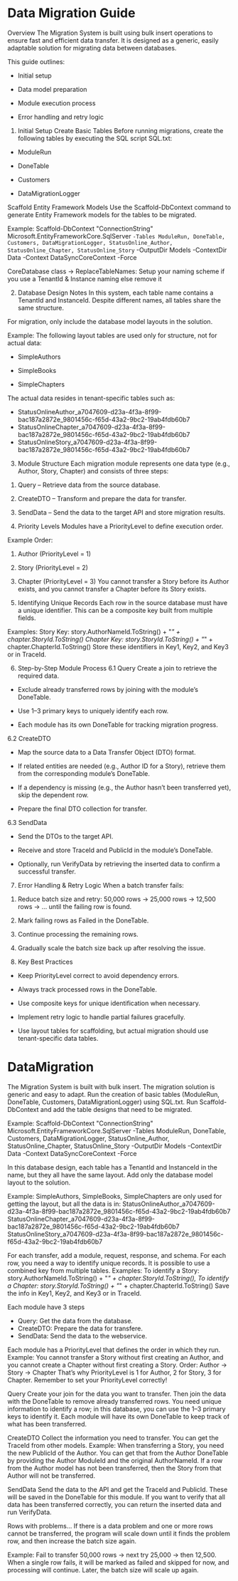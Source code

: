 # Data Migration Guide
Overview
The Migration System is built using bulk insert operations to ensure fast and efficient data transfer.
It is designed as a generic, easily adaptable solution for migrating data between databases.

This guide outlines:

- Initial setup

- Data model preparation

- Module execution process

- Error handling and retry logic

1. Initial Setup
Create Basic Tables
Before running migrations, create the following tables by executing the SQL script SQL.txt:

- ModuleRun

- DoneTable

- Customers

- DataMigrationLogger

Scaffold Entity Framework Models
Use the Scaffold-DbContext command to generate Entity Framework models for the tables to be migrated.

Example:
Scaffold-DbContext "ConnectionString" Microsoft.EntityFrameworkCore.SqlServer `
  -Tables ModuleRun, DoneTable, Customers, DataMigrationLogger, StatusOnline_Author, StatusOnline_Chapter, StatusOnline_Story `
  -OutputDir Models -ContextDir Data -Context DataSyncCoreContext -Force

CoreDatabase class -> ReplaceTableNames: Setup your naming scheme if you use a TenantId & Instance naming else remove it

2. Database Design Notes
In this system, each table name contains a TenantId and InstanceId.
Despite different names, all tables share the same structure.

For migration, only include the database model layouts in the solution.

Example:
The following layout tables are used only for structure, not for actual data:

- SimpleAuthors

- SimpleBooks

- SimpleChapters

The actual data resides in tenant-specific tables such as:
- StatusOnlineAuthor_a7047609-d23a-4f3a-8f99-bac187a2872e_9801456c-f65d-43a2-9bc2-19ab4fdb60b7
- StatusOnlineChapter_a7047609-d23a-4f3a-8f99-bac187a2872e_9801456c-f65d-43a2-9bc2-19ab4fdb60b7
- StatusOnlineStory_a7047609-d23a-4f3a-8f99-bac187a2872e_9801456c-f65d-43a2-9bc2-19ab4fdb60b7

3. Module Structure
Each migration module represents one data type (e.g., Author, Story, Chapter) and consists of three steps:

1) Query – Retrieve data from the source database.

2) CreateDTO – Transform and prepare the data for transfer.

3) SendData – Send the data to the target API and store migration results.


4. Priority Levels
Modules have a PriorityLevel to define execution order.

Example Order:

1) Author (PriorityLevel = 1)

2) Story (PriorityLevel = 2)

3) Chapter (PriorityLevel = 3)
You cannot transfer a Story before its Author exists, and you cannot transfer a Chapter before its Story exists.

5. Identifying Unique Records
Each row in the source database must have a unique identifier.
This can be a composite key built from multiple fields.

Examples:
Story Key: story.AuthorNameId.ToString() + "_" + chapter.StoryId.ToString()
Chapter Key: story.StoryId.ToString() + "_" + chapter.ChapterId.ToString()
Store these identifiers in Key1, Key2, and Key3 or in TraceId.

6. Step-by-Step Module Process
6.1 Query
Create a join to retrieve the required data.

- Exclude already transferred rows by joining with the module’s DoneTable.

- Use 1–3 primary keys to uniquely identify each row.

- Each module has its own DoneTable for tracking migration progress.

6.2 CreateDTO
- Map the source data to a Data Transfer Object (DTO) format.

- If related entities are needed (e.g., Author ID for a Story), retrieve them from the corresponding module’s DoneTable.

- If a dependency is missing (e.g., the Author hasn’t been transferred yet), skip the dependent row.

- Prepare the final DTO collection for transfer.

6.3 SendData
- Send the DTOs to the target API.

- Receive and store TraceId and PublicId in the module’s DoneTable.

- Optionally, run VerifyData by retrieving the inserted data to confirm a successful transfer.


7. Error Handling & Retry Logic
When a batch transfer fails:

1) Reduce batch size and retry: 50,000 rows → 25,000 rows → 12,500 rows → … until the failing row is found.

2) Mark failing rows as Failed in the DoneTable.

3) Continue processing the remaining rows.

4) Gradually scale the batch size back up after resolving the issue.


8. Key Best Practices
- Keep PriorityLevel correct to avoid dependency errors.

- Always track processed rows in the DoneTable.

- Use composite keys for unique identification when necessary.

- Implement retry logic to handle partial failures gracefully.

- Use layout tables for scaffolding, but actual migration should use tenant-specific data tables.


# DataMigration

The Migration System is built with bulk insert. The migration solution is generic and easy to adapt.
Run the creation of basic tables (ModuleRun, DoneTable, Customers, DataMigrationLogger) using SQL.txt.
Run Scaffold-DbContext and add the table designs that need to be migrated.

Example: 
Scaffold-DbContext "ConnectionString" Microsoft.EntityFrameworkCore.SqlServer -Tables ModuleRun, DoneTable, Customers, DataMigrationLogger, StatusOnline_Author, StatusOnline_Chapter, StatusOnline_Story -OutputDir Models -ContextDir Data -Context DataSyncCoreContext -Force

In this database design, each table has a TenantId and InstanceId in the name, but they all have the same layout. Add only the database model layout to the solution.

Example:
SimpleAuthors, SimpleBooks, SimpleChapters are only used for getting the layout, but all the data is in:
StatusOnlineAuthor_a7047609-d23a-4f3a-8f99-bac187a2872e_9801456c-f65d-43a2-9bc2-19ab4fdb60b7
StatusOnlineChapter_a7047609-d23a-4f3a-8f99-bac187a2872e_9801456c-f65d-43a2-9bc2-19ab4fdb60b7
StatusOnlineStory_a7047609-d23a-4f3a-8f99-bac187a2872e_9801456c-f65d-43a2-9bc2-19ab4fdb60b7

For each transfer, add a module, request, response, and schema.
For each row, you need a way to identify unique records. It is possible to use a combined key from multiple tables. 
Examples:
To identify a Story: story.AuthorNameId.ToString() + "_" + chapter.StoryId.ToString(),
To identify a Chapter: story.StoryId.ToString() + "_" + chapter.ChapterId.ToString()
Save the info in Key1, Key2, and Key3 or in TraceId.

Each module have 3 steps
- Query:     Get the data from the database.
- CreateDTO: Prepare the data for transfere.
- SendData:  Send the data to the webservice.

Each module has a PriorityLevel that defines the order in which they run.
Example: You cannot transfer a Story without first creating an Author, and you cannot create a Chapter without first creating a Story.
Order: Author -> Story -> Chapter
That’s why PriorityLevel is 1 for Author, 2 for Story, 3 for Chapter.
Remember to set your PriorityLevel correctly!

Query
Create your join for the data you want to transfer. Then join the data with the DoneTable to remove already transferred rows.
You need unique information to identify a row; in this database, you can use the 1–3 primary keys to identify it. Each module will have its own DoneTable to keep track of what has been transferred.

CreateDTO
Collect the information you need to transfer. You can get the TraceId from other models.
Example: When transferring a Story, you need the new PublicId of the Author. You can get that from the Author DoneTable by providing the Author ModuleId and the original AuthorNameId.
If a row from the Author model has not been transferred, then the Story from that Author will not be transferred.

SendData
Send the data to the API and get the TraceId and PublicId. These will be saved in the DoneTable for this module.
If you want to verify that all data has been transferred correctly, you can return the inserted data and run VerifyData.


Rows with problems...
If there is a data problem and one or more rows cannot be transferred, the program will scale down until it finds the problem row, and then increase the batch size again.

Example:
Fail to transfer 50,000 rows → next try 25,000 → then 12,500.
When a single row fails, it will be marked as failed and skipped for now, and processing will continue. Later, the batch size will scale up again.

